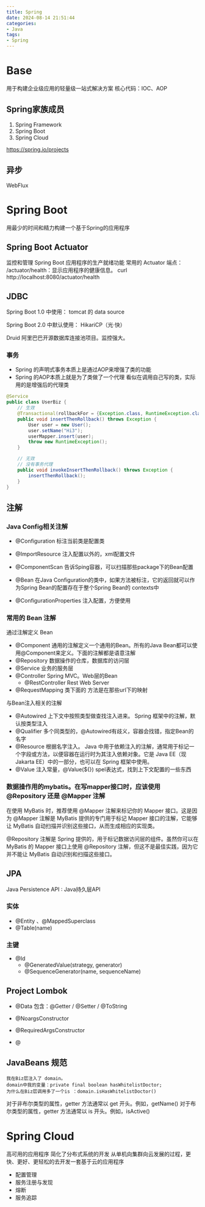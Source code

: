 ```yaml
---
title: Spring
date: 2024-08-14 21:51:44
categories:
- Java
tags:
- Spring
---
```


# Base
用于构建企业级应用的轻量级一站式解决方案
核心代码：IOC、AOP

## Spring家族成员
1. Spring Framework
2. Spring Boot
3. Spring Cloud

https://spring.io/projects

## 异步
WebFlux

# Spring Boot
用最少的时间和精力构建一个基于Spring的应用程序

## Spring Boot Actuator
监控和管理 Spring Boot 应用程序的生产就绪功能
常用的 Actuator 端点：
/actuator/health：显示应用程序的健康信息。
curl http://localhost:8080/actuator/health

## JDBC
Spring Boot 1.0 中使用：
tomcat 的 data source

Spring Boot 2.0 中默认使用：
HikariCP（光·快）

Druid 阿里巴巴开源数据库连接池项目。监控强大。

### 事务
- Spring 的声明式事务本质上是通过AOP来增强了类的功能
- Spring 的AOP本质上就是为了类做了一个代理
    看似在调用自己写的类，实际用的是增强后的代理类
``` java
@Service
public class UserBiz {
    // 生效
    @Transactional(rollbackFor = {Exception.class, RuntimeException.class})
    public void insertThenRollback() throws Exception {
        User user = new User();
        user.setName("Hi3");
        userMapper.insert(user);
        throw new RuntimeException();
    }

    // 无效
    // 没有事务代理
    public void invokeInsertThenRollback() throws Exception {
        insertThenRollback();
    }
}
```

## 注解
### Java Config相关注解
- @Configuration
    标注当前类是配置类

- @ImportResource
    注入配置以外的，xml配置文件

- @ComponentScan
    告诉Sping容器，可以扫描那些package下的Bean配置

- @Bean
    在Java Configuration的类中，如果方法被标注，它的返回就可以作为Spring Bean的配置存在于整个Spring Bean的 contexts中

- @ConfigurationProperties
    注入配置，方便使用

### 常用的 Bean 注解
通过注解定义 Bean
- @Component
    通用的注解定义一个通用的Bean。所有的Java Bean都可以使用@Component来定义。下面的注解都是语意注解
- @Repository
    数据操作的仓库，数据库的访问层
- @Service
    业务的服务层
- @Controller
    Spring MVC。Web层的Bean
  - @RestController
      Rest Web Server
- @RequestMapping
    类下面的 方法是在那些url下的映射

与Bean注入相关的注解
- @Autowired
    上下文中按照类型做查找注入进来。
    Spring 框架中的注解，默认按类型注入
- @Qualifier
    多个同类型的，@Autowired有歧义，容器会找错，指定Bean的名字
- @Resource
    根据名字注入。
    Java 中用于依赖注入的注解，通常用于标记一个字段或方法，以便容器在运行时为其注入依赖对象。它是 Java EE（现 Jakarta EE）中的一部分，也可以在 Spring 框架中使用。
- @Value
    注入常量，@Value(${}) spel表达式，找到上下文配置的一些东西

### 数据操作用的mybatis。在写mapper接口时，应该使用@Repository 还是 @Mapper 注解
在使用 MyBatis 时，推荐使用 @Mapper 注解来标记你的 Mapper 接口。这是因为 @Mapper 注解是 MyBatis 提供的专门用于标记 Mapper 接口的注解，它能够让 MyBatis 自动扫描并识别这些接口，从而生成相应的实现类。

@Repository 注解是 Spring 提供的，用于标记数据访问层的组件。虽然你可以在 MyBatis 的 Mapper 接口上使用 @Repository 注解，但这不是最佳实践，因为它并不能让 MyBatis 自动识别和扫描这些接口。

## JPA
Java Persistence API : Java持久层API
### 实体
- @Entity 、@MappedSuperclass
- @Table(name)

### 主键
- @Id
    - @GeneratedValue(strategy, generator)
    - @SequenceGenerator(name, sequenceName)

## Project Lombok
- @Data
包含：@Getter / @Setter / @ToString

- @NoargsConstructor
- @RequiredArgsConstructor
- @

##  JavaBeans 规范
```
我在Biz层注入了 domain。
domain中我的变量：private final boolean hasWhitelistDoctor;
为什么在Biz层调用多了一个is ：domain.isHasWhitelistDoctor()
```
对于非布尔类型的属性，getter 方法通常以 get 开头。例如，getName()
对于布尔类型的属性，getter 方法通常以 is 开头。例如，isActive()


# Spring Cloud
高可用的应用程序
简化了分布式系统的开发
从单机向集群向云发展的过程，更快、更好、更轻松的去开发一套基于云的应用程序
- 配置管理
- 服务注册与发现
- 熔断
- 服务追踪
